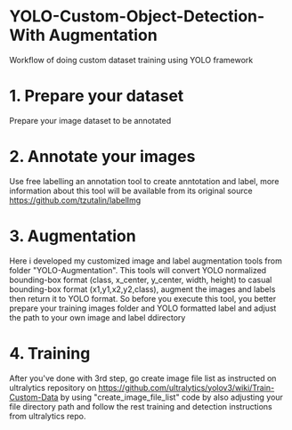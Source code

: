 # YOLO-Custom-Object-Detection-With Augmentation
Workflow of doing custom dataset training using YOLO framework



# 1. Prepare your dataset
Prepare your image dataset to be annotated

# 2. Annotate your images
Use free labelling an annotation tool to create anntotation and label, more information about this tool will be available from its original source https://github.com/tzutalin/labelImg

# 3. Augmentation
Here i developed my customized image and label augmentation tools from folder "YOLO-Augmentation". This tools will convert YOLO normalized bounding-box format (class, x_center, y_center, width, height) to casual bounding-box format (x1,y1,x2,y2,class), augment the images and labels then return it to YOLO format. 
So before you execute this tool, you better prepare your training images folder and YOLO formatted label and adjust the path to your own image and label ddirectory

# 4. Training
After you've done with 3rd step, go create image file list as instructed on ultralytics repository on https://github.com/ultralytics/yolov3/wiki/Train-Custom-Data by using "create_image_file_list" code by also adjusting your file directory path and follow the rest training and detection instructions from ultralytics repo.

